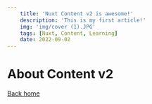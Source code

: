 ```yaml
---
    title: 'Nuxt Content v2 is awesome!'
    description: 'This is my first article!'
    img: 'img/cover (1).JPG'
    tags: [Nuxt, Content, Learning]
    date: 2022-09-02
---
```


# About Content v2

[Back home](/)
